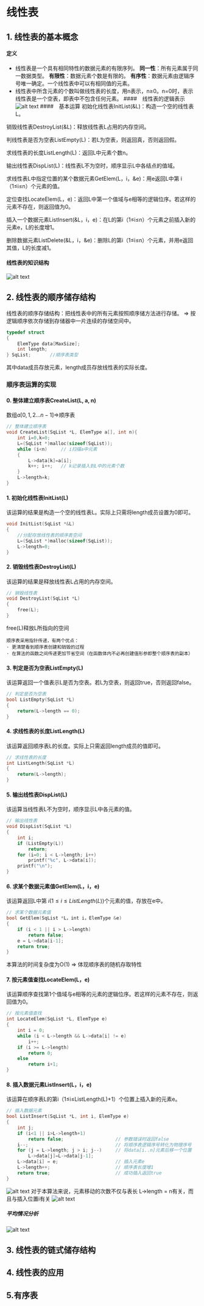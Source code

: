 # 线性表
## 1. 线性表的基本概念
#### 定义
* 线性表是一个具有相同特性的数据元素的有限序列。
__同一性__：所有元素属于同一数据类型。
__有限性__：数据元素个数是有限的。
__有序性__：数据元素由逻辑序号唯一确定。一个线性表中可以有相同值的元素。
* 线性表中所含元素的个数叫做线性表的长度，用n表示，n≥0。n=0时，表示线性表是一个空表，即表中不包含任何元素。
####　线性表的逻辑表示
![alt text](image-1.png)
####　基本运算
初始化线性表InitList(&L)：构造一个空的线性表L。

销毁线性表DestroyList(&L)：释放线性表L占用的内存空间。

判线性表是否为空表ListEmpty(L)：若L为空表，则返回真，否则返回假。

求线性表的长度ListLength(L)：返回L中元素个数n。

输出线性表DispList(L)：线性表L不为空时，顺序显示L中各结点的值域。

求线性表L中指定位置的某个数据元素GetElem(L，i，&e)：用e返回L中第 i（1≤i≤n）个元素的值。

定位查找LocateElem(L，e)：返回L中第一个值域与e相等的逻辑位序。若这样的元素不存在，则返回值为0。

插入一个数据元素ListInsert(&L，i，e)：在L的第i（1≤i≤n）个元素之前插入新的元素e，L的长度增1。

删除数据元素ListDelete(&L，i，&e)：删除L的第i（1≤i≤n）个元素，并用e返回其值，L的长度减1。
#### 线性表的知识结构
![alt text](image-2.png)
## 2. 线性表的顺序储存结构
线性表的顺序存储结构：把线性表中的所有元素按照顺序储方法进行存储。
=> 按逻辑顺序依次存储到存储器中一片连续的存储空间中。
```c
typedef struct 
{  
    ElemType data[MaxSize];
    int length;
} SqList;    	//顺序表类型
```
其中data成员存放元素，length成员存放线性表的实际长度。

### 顺序表运算的实现
#### 0. 整体建立顺序表CreateList(L, a, n)
 数组$a[0,1,2...n-1]$=>顺序表
```c
// 整体建立顺序表
void CreateList(SqList *L, ElemType a[], int n){  
    int i=0,k=0;
    L=(SqList *)malloc(sizeof(SqList));
    while (i<n)		// i扫描a中元素
    {  
        L->data[k]=a[i];
        k++; i++;	// k记录插入到L中的元素个数
    }
    L->length=k;
}
```
#### 1. 初始化线性表InitList(L)
该运算的结果是构造一个空的线性表L。实际上只需将length成员设置为0即可。       
```c
void InitList(SqList *&L)
{
    //分配存放线性表的顺序表空间
    L=(SqList *)malloc(sizeof(SqList));
    L->length=0;
}
```

#### 2. 销毁线性表DestroyList(L)
该运算的结果是释放线性表L占用的内存空间。
```c
// 销毁线性表
void DestroyList(SqList *L)
{
    free(L);
}
```
free(L)释放L所指向的空间

    顺序表采用指针传递，有两个优点：
    · 更清楚看到顺序表创建和销毁的过程
    · 在算法的函数之间传递更加节省空间（在函数体内不必再创建值形参即整个顺序表的副本）

#### 3. 判定是否为空表ListEmpty(L)
该运算返回一个值表示L是否为空表。若L为空表，则返回true，否则返回false。
```c
// 判定是否为空表
bool ListEmpty(SqList *L)
{
    return(L->length == 0);
}
```

#### 4. 求线性表的长度ListLength(L)
该运算返回顺序表L的长度。实际上只需返回length成员的值即可。
```c
// 求线性表的长度
int ListLength(SqList *L)
{
    return(L->length);
}
```

#### 5. 输出线性表DispList(L)
该运算当线性表L不为空时，顺序显示L中各元素的值。     
```c
// 输出线性表
void DispList(SqList *L)
{  
    int i;
    if (ListEmpty(L))
        return;
    for (i=0; i < L->length; i++)
        printf("%c", L->data[i]);
    printf("\n");
}  
```

#### 6. 求某个数据元素值GetElem(L，i，e)
该运算返回L中第 $i (1 ≤ i ≤ ListLength(L))$个元素的值，存放在e中。
```c
// 求某个数据元素值
bool GetElem(SqList *L，int i，ElemType &e)
{     
    if (i < 1 || i > L->length)
        return false;
    e = L->data[i-1];
    return true;
}  
```
本算法的时间复杂度为O(1) => 体现顺序表的随机存取特性

#### 7. 按元素值查找LocateElem(L，e)
该运算顺序查找第1个值域与e相等的元素的逻辑位序。若这样的元素不存在，则返回值为0。
```c
// 按元素值查找
int LocateElem(SqList *L, ElemType e)
{  
    int i = 0;
    while (i < L->length && L->data[i] != e)  
        i++;
    if (i >= L->length)
        return 0;
    else
        return i+1;
}
```

#### 8. 插入数据元素ListInsert(L，i，e)
该运算在顺序表L的第i（1≤i≤ListLength(L)+1）个位置上插入新的元素e。    
```c
// 插入数据元素
bool ListInsert(SqList *L, int i, ElemType e)
{  
    int j;
    if (i<1 || i>L->length+1)
        return false;                   // 参数错误时返回false
    i--;                                // 将顺序表逻辑序号转化为物理序号
    for (j = L->length; j > i; j--)     // 将data[i..n]元素后移一个位置
	    L->data[j]=L->data[j-1];
    L->data[i] = e;                     // 插入元素e
    L->length++;                        // 顺序表长度增1
    return true;                        // 成功插入返回true
}
```
![alt text](image-4.png)
对于本算法来说，元素移动的次数不仅与表长 L->length = n有关，而且与插入位置i有关
![alt text](image-5.png)
##### 平均情况分析
![alt text](image-6.png)
## 3. 线性表的链式储存结构
## 4. 线性表的应用
## 5.有序表
